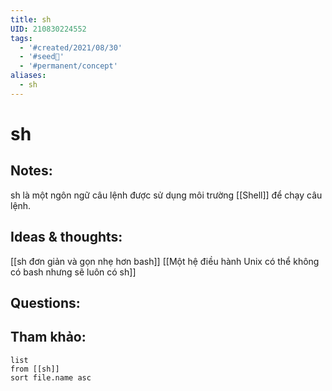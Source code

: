 ```yaml
---
title: sh
UID: 210830224552
tags:
  - '#created/2021/08/30'
  - '#seed🥜'
  - '#permanent/concept'
aliases:
  - sh
---
```

# sh

## Notes:
sh là một ngôn ngữ câu lệnh được sử dụng môi trường [[Shell]] để chạy câu lệnh. 

## Ideas & thoughts:
[[sh đơn giản và gọn nhẹ hơn bash]]
[[Một hệ điều hành Unix có thể không có bash nhưng sẽ luôn có sh]]

## Questions:


## Tham khảo:
```dataview
list
from [[sh]]
sort file.name asc
```